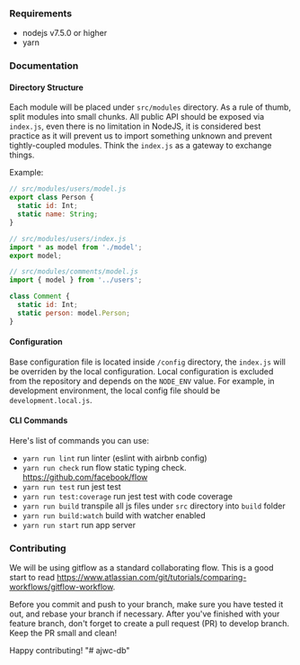 

### Requirements
- nodejs v7.5.0 or higher
- yarn

### Documentation
#### Directory Structure
Each module will be placed under `src/modules` directory. As a rule of thumb, split modules into small chunks. All public API should be exposed via `index.js`, even there is no limitation in NodeJS, it is considered best practice as it will prevent us to import something unknown and prevent tightly-coupled modules. Think the `index.js` as a gateway to exchange things.

Example:

```js
// src/modules/users/model.js
export class Person {
  static id: Int;
  static name: String;
}
```

```js
// src/modules/users/index.js
import * as model from './model';
export model;
```

```js
// src/modules/comments/model.js
import { model } from '../users';

class Comment {
  static id: Int;
  static person: model.Person;
}
```

#### Configuration
Base configuration file is located inside `/config` directory, the `index.js` will be overriden by the local configuration. Local configuration is excluded from the repository and depends on the `NODE_ENV` value. For example, in development environment, the local config file should be `development.local.js`.

#### CLI Commands
Here's list of commands you can use:
- `yarn run lint` run linter (eslint with airbnb config)
- `yarn run check` run flow static typing check. https://github.com/facebook/flow
- `yarn run test` run jest test
- `yarn run test:coverage` run jest test with code coverage
- `yarn run build` transpile all js files under `src` directory into `build` folder
- `yarn run build:watch` build with watcher enabled
- `yarn run start` run app server

### Contributing
We will be using gitflow as a standard collaborating flow. This is a good start to read https://www.atlassian.com/git/tutorials/comparing-workflows/gitflow-workflow.

Before you commit and push to your branch, make sure you have tested it out, and rebase your branch if necessary. After you've finished with your feature branch, don't forget to create a pull request (PR) to develop branch. Keep the PR small and clean!

Happy contributing!
"# ajwc-db" 
